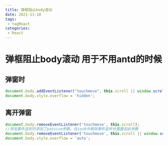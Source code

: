 ```yaml
---
title: 弹框阻止body滚动
date: 2021-11-18
tags:
 - tagReact
categories:
 - React
---
```


# 弹框阻止body滚动 用于不用antd的时候

## 弹窗时

```js
document.body.addEventListener("touchmove", this.scroll || window.scroll, {passive: false });
document.body.style.overflow = 'hidden';
```

## 离开弹窗
```js
document.body.removeEventListener('touchmove', this.scroll);
//添加事件监听时添加了passive参数，在ios9中移除事件监听也需要加此参数
document.body.removeEventListener('touchmove', this.scroll || window.scroll, {passive: true});
document.body.style.overflow = 'auto';
```



